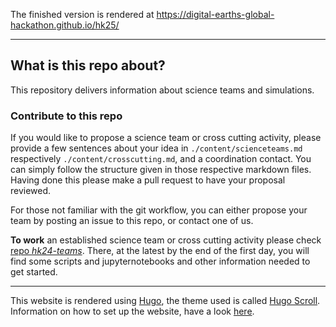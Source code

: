 The finished version is rendered at https://digital-earths-global-hackathon.github.io/hk25/

---
## What is this repo about?

This repository delivers information about science teams and simulations.

### Contribute to this repo

If you would like to propose a science team or cross cutting activity, please provide a few sentences about your idea in `./content/scienceteams.md` respectively `./content/crosscutting.md`, and a coordination contact. You can simply follow the structure given in those respective markdown files. Having done this please make a pull request to have your proposal reviewed.

For those not familiar with the git workflow, you can either propose your team by posting an issue to this repo, or contact one of us. 

**To work** an established science team or cross cutting activity please check [repo *hk24-teams*](https://github.com/digital-earths-global-hackathon/hk25-teams.git).  There, at the latest by the end of the first day, you will find some scripts and jupyternotebooks and other information needed to get started.

---

This website is rendered using [Hugo](https://gohugo.io), the theme used is called [Hugo Scroll](https://themes.gohugo.io/themes/hugo-scroll/).
Information on how to set up the website, have a look [here](https://github.com/digital-earths-global-hackathon/template-node?tab=readme-ov-file#setting-up-your-own-website).

